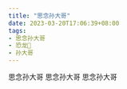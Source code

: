 ```yaml
---
title: "思念孙大哥"
date: 2023-03-20T17:06:39+08:00
tags:
- 思念孙大哥
- 恐龙🦖
- 孙大哥
---
```



思念孙大哥
思念孙大哥
思念孙大哥


